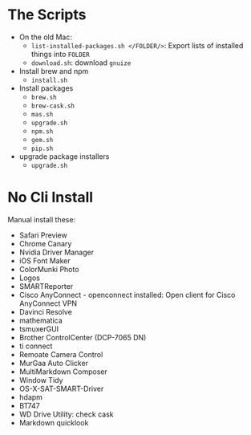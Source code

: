 # The Scripts

- On the old Mac:
	- `list-installed-packages.sh </FOLDER/>`: Export lists of installed things into `FOLDER`
	- `download.sh`: download `gnuize`
- Install brew and npm
	- `install.sh`
- Install packages
	- `brew.sh`
	- `brew-cask.sh`
	- `mas.sh`
	- `upgrade.sh`
	- `npm.sh`
	- `gem.sh`
	- `pip.sh`
- upgrade package installers
	- `upgrade.sh`

# No Cli Install

Manual install these:

- Safari Preview
- Chrome Canary
- Nvidia Driver Manager
- iOS Font Maker
- ColorMunki Photo
- Logos
- SMARTReporter
- Cisco AnyConnect - openconnect installed: Open client for Cisco AnyConnect VPN
- Davinci Resolve
- mathematica
- tsmuxerGUI
- Brother ControlCenter (DCP-7065 DN)
- ti connect
- Remoate Camera Control
- MurGaa Auto Clicker
- MultiMarkdown Composer
- Window Tidy
- OS-X-SAT-SMART-Driver
- hdapm
- BT747
- WD Drive Utility: check cask
- Markdown quicklook
